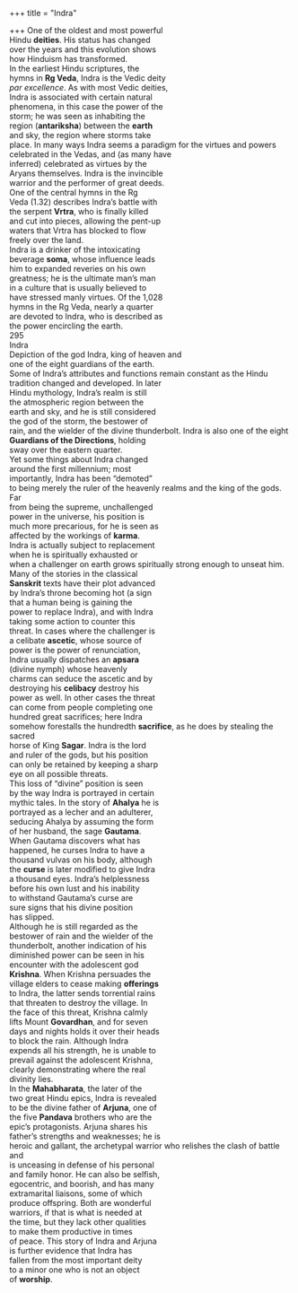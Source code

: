 +++
title = "Indra"

+++
One of the oldest and most powerful  
Hindu **deities**. His status has changed  
over the years and this evolution shows  
how Hinduism has transformed.  
In the earliest Hindu scriptures, the  
hymns in **Rg Veda**, Indra is the Vedic deity  
*par excellence*. As with most Vedic deities,  
Indra is associated with certain natural  
phenomena, in this case the power of the  
storm; he was seen as inhabiting the  
region (**antariksha**) between the **earth**  
and sky, the region where storms take  
place. In many ways Indra seems a paradigm for the virtues and powers celebrated in the Vedas, and (as many have  
inferred) celebrated as virtues by the  
Aryans themselves. Indra is the invincible  
warrior and the performer of great deeds.  
One of the central hymns in the Rg  
Veda (1.32) describes Indra’s battle with  
the serpent **Vrtra**, who is finally killed  
and cut into pieces, allowing the pent-up  
waters that Vrtra has blocked to flow  
freely over the land.  
Indra is a drinker of the intoxicating  
beverage **soma**, whose influence leads  
him to expanded reveries on his own  
greatness; he is the ultimate man’s man  
in a culture that is usually believed to  
have stressed manly virtues. Of the 1,028  
hymns in the Rg Veda, nearly a quarter  
are devoted to Indra, who is described as  
the power encircling the earth.  
295  
Indra  
Depiction of the god Indra, king of heaven and  
one of the eight guardians of the earth.  
Some of Indra’s attributes and functions remain constant as the Hindu tradition changed and developed. In later  
Hindu mythology, Indra’s realm is still  
the atmospheric region between the  
earth and sky, and he is still considered  
the god of the storm, the bestower of  
rain, and the wielder of the divine thunderbolt. Indra is also one of the eight  
**Guardians of the Directions**, holding  
sway over the eastern quarter.  
Yet some things about Indra changed  
around the first millennium; most  
importantly, Indra has been “demoted”  
to being merely the ruler of the heavenly realms and the king of the gods. Far  
from being the supreme, unchallenged  
power in the universe, his position is  
much more precarious, for he is seen as  
affected by the workings of **karma**.  
Indra is actually subject to replacement  
when he is spiritually exhausted or  
when a challenger on earth grows spiritually strong enough to unseat him.  
Many of the stories in the classical  
**Sanskrit** texts have their plot advanced  
by Indra’s throne becoming hot (a sign  
that a human being is gaining the  
power to replace Indra), and with Indra  
taking some action to counter this  
threat. In cases where the challenger is  
a celibate **ascetic**, whose source of  
power is the power of renunciation,  
Indra usually dispatches an **apsara**  
(divine nymph) whose heavenly  
charms can seduce the ascetic and by  
destroying his **celibacy** destroy his  
power as well. In other cases the threat  
can come from people completing one  
hundred great sacrifices; here Indra  
somehow forestalls the hundredth **sacrifice**, as he does by stealing the sacred  
horse of King **Sagar**. Indra is the lord  
and ruler of the gods, but his position  
can only be retained by keeping a sharp  
eye on all possible threats.  
This loss of “divine” position is seen  
by the way Indra is portrayed in certain  
mythic tales. In the story of **Ahalya** he is  
portrayed as a lecher and an adulterer,  
seducing Ahalya by assuming the form  
of her husband, the sage **Gautama**.  
When Gautama discovers what has  
happened, he curses Indra to have a  
thousand vulvas on his body, although  
the **curse** is later modified to give Indra  
a thousand eyes. Indra’s helplessness  
before his own lust and his inability  
to withstand Gautama’s curse are  
sure signs that his divine position  
has slipped.  
Although he is still regarded as the  
bestower of rain and the wielder of the  
thunderbolt, another indication of his  
diminished power can be seen in his  
encounter with the adolescent god  
**Krishna**. When Krishna persuades the  
village elders to cease making **offerings**  
to Indra, the latter sends torrential rains  
that threaten to destroy the village. In  
the face of this threat, Krishna calmly  
lifts Mount **Govardhan**, and for seven  
days and nights holds it over their heads  
to block the rain. Although Indra  
expends all his strength, he is unable to  
prevail against the adolescent Krishna,  
clearly demonstrating where the real  
divinity lies.  
In the **Mahabharata**, the later of the  
two great Hindu epics, Indra is revealed  
to be the divine father of **Arjuna**, one of  
the five **Pandava** brothers who are the  
epic’s protagonists. Arjuna shares his  
father’s strengths and weaknesses; he is  
heroic and gallant, the archetypal warrior who relishes the clash of battle and  
is unceasing in defense of his personal  
and family honor. He can also be selfish,  
egocentric, and boorish, and has many  
extramarital liaisons, some of which  
produce offspring. Both are wonderful  
warriors, if that is what is needed at  
the time, but they lack other qualities  
to make them productive in times  
of peace. This story of Indra and Arjuna  
is further evidence that Indra has  
fallen from the most important deity  
to a minor one who is not an object  
of **worship**.